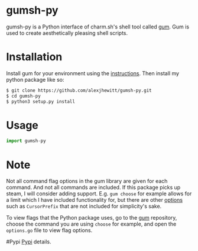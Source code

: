 # gumsh-py
gumsh-py is a Python interface of charm.sh's shell tool called [gum](https://github.com/charmbracelet/gum). Gum is used to create aesthetically pleasing shell scripts. 

# Installation
Install gum for your environment using the [instructions](https://github.com/charmbracelet/gum).
Then install my python package like so:
```sh
$ git clone https://github.com/alexjhewitt/gumsh-py.git
$ cd gumsh-py
$ python3 setup.py install
```

# Usage
```python
import gumsh-py


```

# Note
Not all command flag options in the gum library are given for each command. And not all commands are included. If this package picks up steam, I will consider adding support.
E.g. `gum choose` for example allows for a limit which I have included functionality for, but there are other [options](https://github.com/charmbracelet/gum/blob/main/choose/options.go) such as `CursorPrefix` that are not included for simplicity's sake. 

To view flags that the Python package uses, go to the [gum](https://github.com/charmbracelet/gum) repository, choose the command you are using `choose` for example, and open the `options.go` file to view flag options. 

#Pypi
[Pypi](https://pypi.org/project/gumsh-py/) details.
